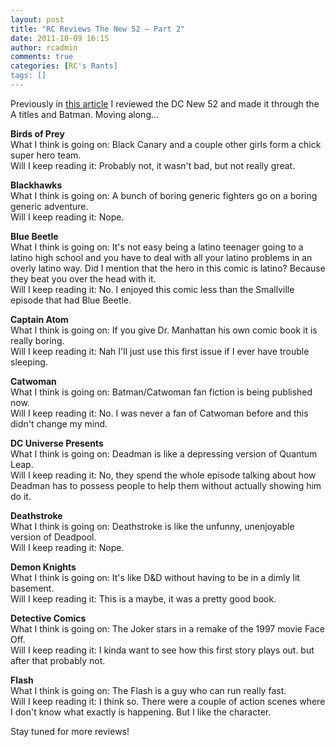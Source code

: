 ```yaml
---
layout: post
title: "RC Reviews The New 52 – Part 2"
date: 2011-10-09 16:15
author: rcadmin
comments: true
categories: [RC's Rants]
tags: []
---
```

Previously in <a href="http://bitsmack.com/comics/2011/10/08/rc-reviews-the-new-52-part-1/">this article</a> I reviewed the DC New 52 and made it through the A titles and Batman. Moving along...

<strong>Birds of Prey</strong><br>
What I think is going on: Black Canary and a couple other girls form a chick super hero team.<br>
Will I keep reading it: Probably not, it wasn't bad, but not really great.

<strong>Blackhawks</strong><br>
What I think is going on: A bunch of boring generic fighters go on a boring generic adventure.<br>
Will I keep reading it: Nope.

<strong>Blue Beetle</strong><br>
What I think is going on: It's not easy being a latino teenager going to a latino high school and you have to deal with all your latino problems in an overly latino way. Did I mention that the hero in this comic is latino? Because they beat you over the head with it.<br>
Will I keep reading it: No. I enjoyed this comic less than the Smallville episode that had Blue Beetle. 

<strong>Captain Atom</strong><br>
What I think is going on: If you give Dr. Manhattan his own comic book it is really boring.<br>
Will I keep reading it: Nah I'll just use this first issue if I ever have trouble sleeping.

<strong>Catwoman</strong><br>
What I think is going on: Batman/Catwoman fan fiction is being published now. <br>
Will I keep reading it: No. I was never a fan of Catwoman before and this didn't change my mind.

<strong>DC Universe Presents</strong><br>
What I think is going on: Deadman is like a depressing version of Quantum Leap. <br>
Will I keep reading it: No, they spend the whole episode talking about how Deadman has to possess people to help them without actually showing him do it.

<strong>Deathstroke</strong><br>
What I think is going on: Deathstroke is like the unfunny, unenjoyable version of Deadpool. <br>
Will I keep reading it: Nope. 

<strong>Demon Knights</strong><br>
What I think is going on: It's like D&D without having to be in a dimly lit basement. <br>
Will I keep reading it: This is a maybe, it was a pretty good book. 

<strong>Detective Comics</strong><br>
What I think is going on: The Joker stars in a remake of the 1997 movie Face Off. <br>
Will I keep reading it: I kinda want to see how this first story plays out. but after that probably not. 

<strong>Flash</strong><br>
What I think is going on: The Flash is a guy who can run really fast. <br>
Will I keep reading it: I think so. There were a couple of action scenes where I don't know what exactly is happening. But I like the character.

Stay tuned for more reviews!
